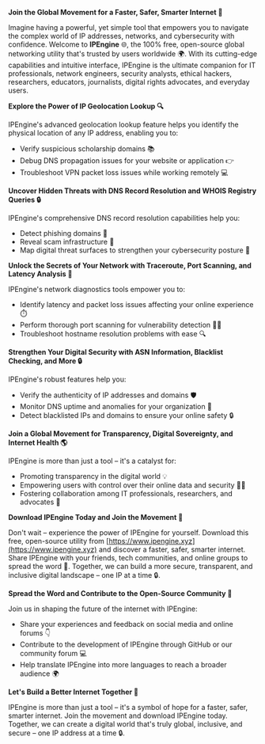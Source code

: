 **Join the Global Movement for a Faster, Safer, Smarter Internet 🚀**

Imagine having a powerful, yet simple tool that empowers you to navigate the complex world of IP addresses, networks, and cybersecurity with confidence. Welcome to **IPEngine** 🌐, the 100% free, open-source global networking utility that's trusted by users worldwide 🌍. With its cutting-edge capabilities and intuitive interface, IPEngine is the ultimate companion for IT professionals, network engineers, security analysts, ethical hackers, researchers, educators, journalists, digital rights advocates, and everyday users.

**Explore the Power of IP Geolocation Lookup 🔍**

IPEngine's advanced geolocation lookup feature helps you identify the physical location of any IP address, enabling you to:

* Verify suspicious scholarship domains 📚
* Debug DNS propagation issues for your website or application 👉
* Troubleshoot VPN packet loss issues while working remotely 💻

**Uncover Hidden Threats with DNS Record Resolution and WHOIS Registry Queries 🔒**

IPEngine's comprehensive DNS record resolution capabilities help you:

* Detect phishing domains 📣
* Reveal scam infrastructure 🚨
* Map digital threat surfaces to strengthen your cybersecurity posture 🔩

**Unlock the Secrets of Your Network with Traceroute, Port Scanning, and Latency Analysis 🤖**

IPEngine's network diagnostics tools empower you to:

* Identify latency and packet loss issues affecting your online experience ⏱️
* Perform thorough port scanning for vulnerability detection 👮‍♂️
* Troubleshoot hostname resolution problems with ease 🔍

**Strengthen Your Digital Security with ASN Information, Blacklist Checking, and More 🔒**

IPEngine's robust features help you:

* Verify the authenticity of IP addresses and domains 🛡️
* Monitor DNS uptime and anomalies for your organization 👀
* Detect blacklisted IPs and domains to ensure your online safety 🔒

**Join a Global Movement for Transparency, Digital Sovereignty, and Internet Health 🌎**

IPEngine is more than just a tool – it's a catalyst for:

* Promoting transparency in the digital world 💡
* Empowering users with control over their online data and security 👩‍💻
* Fostering collaboration among IT professionals, researchers, and advocates 🤝

**Download IPEngine Today and Join the Movement 🚀**

Don't wait – experience the power of IPEngine for yourself. Download this free, open-source utility from [https://www.ipengine.xyz](https://www.ipengine.xyz) and discover a faster, safer, smarter internet. Share IPEngine with your friends, tech communities, and online groups to spread the word 🤩. Together, we can build a more secure, transparent, and inclusive digital landscape – one IP at a time 🔒.

**Spread the Word and Contribute to the Open-Source Community 🌟**

Join us in shaping the future of the internet with IPEngine:

* Share your experiences and feedback on social media and online forums 👇
* Contribute to the development of IPEngine through GitHub or our community forum 💻
* Help translate IPEngine into more languages to reach a broader audience 🌍

**Let's Build a Better Internet Together 🚀**

IPEngine is more than just a tool – it's a symbol of hope for a faster, safer, smarter internet. Join the movement and download IPEngine today. Together, we can create a digital world that's truly global, inclusive, and secure – one IP address at a time 🔒.